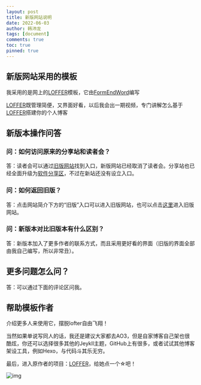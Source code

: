 ```yaml
---
layout: post
title: 新版网站说明
date: 2022-06-03
author: 韩沛龙
tags: [document]
comments: true
toc: true
pinned: true
---
```

## 新版网站采用的模板

我采用的是网上的[LOFFER](https://github.com/FromEndWorld/LOFFER)模板，它由[FormEndWord](https://github.com/FromEndWorld)编写

[LOFFER](https://github.com/FromEndWorld/LOFFER)既管理简便，又界面好看，以后我会出一期视频，专门讲解怎么基于[LOFFER](https://github.com/FromEndWorld/LOFFER)搭建你的个人博客

## 新版本操作问答

### 问：如何访问原来的分享站和读者会？

答：读者会可以通过[旧版网站](https://www.longz7z8.com.cn)找到入口，新版网站已经取消了读者会。分享站也已经全面升级为[软件分享区](https://app-win.longz7z8.com.cn)，不过在新站还没有设立入口。

### 问：如何返回旧版？

答：点击网站简介下方的“旧版”入口可以进入旧版网站，也可以点击[这里](https://www.longz7z8.com.cn)进入旧版网站。

### 问：新版本对比旧版本有什么区别？

答：新版本加入了更多作者的联系方式，而且采用更好看的界面（旧版的界面全部由我自己编写，所以非常丑）。

## 更多问题怎么问？

答：可以通过下面的评论区问我。

## 帮助模板作者

介绍更多人来使用它，摆脱lofter自由飞翔！

当然如果单说写同人的话，我还是建议大家都去AO3，但是自家博客自己架也很酷炫，你还可以选择很多其他的Jeykll主题，GitHub上有很多，或者试试其他博客架设工具，例如Hexo，与代码斗其乐无穷。

最后，进入原作者的项目：[LOFFER](https://github.com/FromEndWorld/LOFFER)，给她点一个☆吧！

![img](https://raw.githubusercontent.com/FromEndWorld/LOFFER/master/images/givemefive.png)
